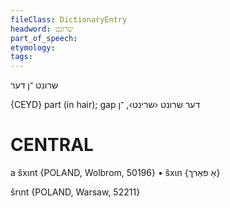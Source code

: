 ```yaml
---
fileClass: DictionaryEntry
headword: שרונט
part_of_speech: 
etymology: 
tags: 
---
```

שרונט
־ן
דער

{CEYD}
part (in hair); gap דער שרונט ‹שרינט›, ־ן

CENTRAL
========

a šxɩnt {POLAND, Wolbrom, 50196}
	•	šxɩn {אַ פּאַרך}

šrɩnt {POLAND, Warsaw, 52211}

